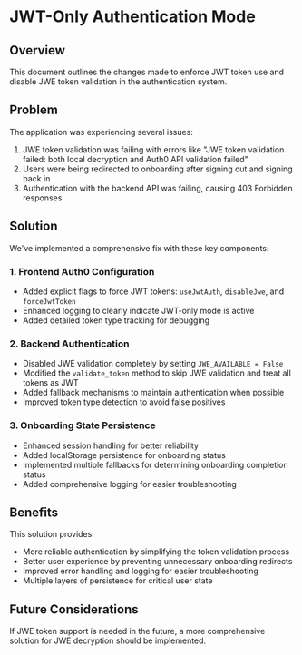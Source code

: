 # JWT-Only Authentication Mode

## Overview

This document outlines the changes made to enforce JWT token use and disable JWE token validation in the authentication system.

## Problem

The application was experiencing several issues:
1. JWE token validation was failing with errors like "JWE token validation failed: both local decryption and Auth0 API validation failed"
2. Users were being redirected to onboarding after signing out and signing back in
3. Authentication with the backend API was failing, causing 403 Forbidden responses

## Solution

We've implemented a comprehensive fix with these key components:

### 1. Frontend Auth0 Configuration
- Added explicit flags to force JWT tokens: `useJwtAuth`, `disableJwe`, and `forceJwtToken`
- Enhanced logging to clearly indicate JWT-only mode is active
- Added detailed token type tracking for debugging

### 2. Backend Authentication
- Disabled JWE validation completely by setting `JWE_AVAILABLE = False`
- Modified the `validate_token` method to skip JWE validation and treat all tokens as JWT
- Added fallback mechanisms to maintain authentication when possible
- Improved token type detection to avoid false positives

### 3. Onboarding State Persistence
- Enhanced session handling for better reliability
- Added localStorage persistence for onboarding status
- Implemented multiple fallbacks for determining onboarding completion status
- Added comprehensive logging for easier troubleshooting

## Benefits

This solution provides:
- More reliable authentication by simplifying the token validation process
- Better user experience by preventing unnecessary onboarding redirects
- Improved error handling and logging for easier troubleshooting
- Multiple layers of persistence for critical user state

## Future Considerations

If JWE token support is needed in the future, a more comprehensive solution for JWE decryption should be implemented.
